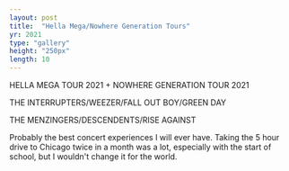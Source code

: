 ```yaml
---
layout: post
title:  "Hella Mega/Nowhere Generation Tours"
yr: 2021
type: "gallery"
height: "250px"
length: 10
---
```


HELLA MEGA TOUR 2021 + NOWHERE GENERATION TOUR 2021

THE INTERRUPTERS/WEEZER/FALL OUT BOY/GREEN DAY

THE MENZINGERS/DESCENDENTS/RISE AGAINST

Probably the best concert experiences I will ever have. Taking the 5 hour drive to Chicago twice in a month was a lot, especially with the start of school, but I wouldn't change it for the world.<!--more-->
